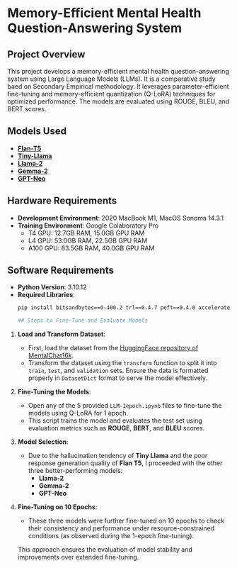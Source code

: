 # Memory-Efficient Mental Health Question-Answering System

## Project Overview
This project develops a memory-efficient mental health question-answering system using Large Language Models (LLMs). It is a comparative study baed on Secondary Empirical methodology. It leverages parameter-efficient fine-tuning and memory-efficient quantization (Q-LoRA) techniques for optimized performance. The models are evaluated using ROUGE, BLEU, and BERT scores.

## Models Used
- [**Flan-T5**](https://huggingface.co/google/flan-t5-base)
- [**Tiny-Llama**](https://huggingface.co/TinyLlama/TinyLlama-1.1B-Chat-v1.0) 
- [**Llama-2** ](https://huggingface.co/meta-llama/Llama-2-7b-chat-hf)
- [**Gemma-2**](https://huggingface.co/google/gemma-2-2b-it) 
- [**GPT-Neo**](https://huggingface.co/EleutherAI/gpt-neo-2.7B) 

## Hardware Requirements
- **Development Environment**: 2020 MacBook M1, MacOS Sonoma 14.3.1
- **Training Environment**: Google Colaboratory Pro
  - T4 GPU: 12.7GB RAM, 15.0GB GPU RAM
  - L4 GPU: 53.0GB RAM, 22.5GB GPU RAM
  - A100 GPU: 83.5GB RAM, 40.0GB GPU RAM

## Software Requirements
- **Python Version**: 3.10.12
- **Required Libraries**:
  ```bash
  pip install bitsandbytes==0.400.2 trl==0.4.7 peft==0.4.0 accelerate==0.21.0 transformers==4.31.0 datasets torch evaluate bert-score rouge-score

  ## Steps to Fine-Tune and Evaluate Models

1. **Load and Transform Dataset**:
   - First, load the dataset from the [HuggingFace repository of MentalChat16k](https://huggingface.co/datasets/ShenLab/MentalChat16K).
   - Transform the dataset using the `transform` function to split it into `train`, `test`, and `validation` sets. Ensure the data is formatted properly in `DatasetDict` format to serve the model effectively.

2. **Fine-Tuning the Models**:
   - Open any of the 5 provided `LLM-1epoch.ipynb` files to fine-tune the models using Q-LoRA for 1 epoch. 
   - This script trains the model and evaluates the test set using evaluation metrics such as **ROUGE**, **BERT**, and **BLEU** scores.

3. **Model Selection**:
   - Due to the hallucination tendency of **Tiny Llama** and the poor response generation quality of **Flan T5**, I proceeded with the other three better-performing models:
     - **Llama-2**
     - **Gemma-2**
     - **GPT-Neo**

4. **Fine-Tuning on 10 Epochs**:
   - These three models were further fine-tuned on 10 epochs to check their consistency and performance under resource-constrained conditions (as observed during the 1-epoch fine-tuning).

   This approach ensures the evaluation of model stability and improvements over extended fine-tuning.

